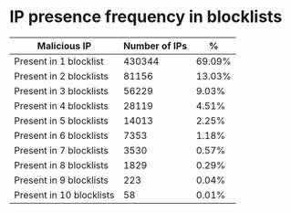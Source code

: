 # IP presence frequency in blocklists
| Malicious IP | Number of IPs | % |
|----|----|----|
| Present in 1 blocklist | 430344 | 69.09% |
| Present in 2 blocklists | 81156 | 13.03% |
| Present in 3 blocklists | 56229 | 9.03% |
| Present in 4 blocklists | 28119 | 4.51% |
| Present in 5 blocklists | 14013 | 2.25% |
| Present in 6 blocklists | 7353 | 1.18% |
| Present in 7 blocklists | 3530 | 0.57% |
| Present in 8 blocklists | 1829 | 0.29% |
| Present in 9 blocklists | 223 | 0.04% |
| Present in 10 blocklists | 58 | 0.01% |
